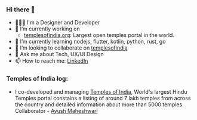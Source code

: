 ### Hi there 👋

- 🧑🏽‍💻 I'm a Designer and Developer
- 🔭 I’m currently working on 
  - [templesofindia.org](https://templesofindia.org): Largest open temples portal in the world.
- 🌱 I’m currently learning nodejs, flutter, kotlin, python, rust, go
- 👯 I’m looking to collaborate on [templesofindia](https://templesofindia.org/ourVision)
- 💬 Ask me about Tech, UX/UI Design
- 📫 How to reach me: [LinkedIn](https://www.linkedin.com/in/arunjayaramakrishnan/)

### Temples of India log: 
- I co-developed and managing [Temples of India](https://templesofindia.org), World's largest Hindu Temples portal constains a listing of around 7 lakh temples from across the country and detailed information about more than 5000 temples. Collaborator - [Ayush Maheshwari](https://github.com/ayushbiths) 


<!--
**ArunJRK/ArunJRK** is a ✨ _special_ ✨ repository because its `README.md` (this file) appears on your GitHub profile.

Here are some ideas to get you started:

- 🔭 I’m currently working on ...
- 🌱 I’m currently learning ...
- 👯 I’m looking to collaborate on ...
- 🤔 I’m looking for help with ...
- 💬 Ask me about ...
- 📫 How to reach me: ...
- 😄 Pronouns: ...
- ⚡ Fun fact: ...
-->

